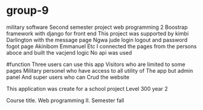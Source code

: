 # group-9
military software
Second semester project web programming 2
Boostrap framework with django for front end
This project was supported by kimbi Darlington with the message page
Ngwa jude login logout and password fogot page
Akinibom
Emmanuel
Etc
I connected the pages from the persons aboce and built the vacjend logic
No api was used


#function
Three users can use this app
Visitors who are limited to some pages
Military personel who have access to all utility of
The app but admin panel
And super users who can Crud the website



This application was create for a school project 
Level 300 year 2


Course title. Web programming II. 
Semester fall
